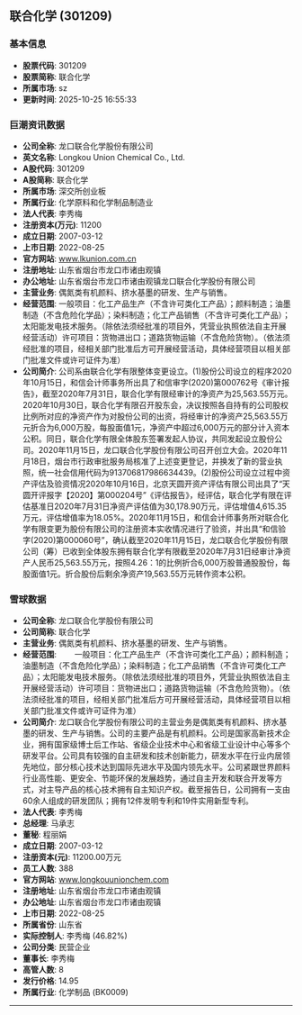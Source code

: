 ## 联合化学 (301209)

### 基本信息

- **股票代码**: 301209
- **股票简称**: 联合化学
- **所属市场**: sz
- **更新时间**: 2025-10-25 16:55:33

### 巨潮资讯数据

- **公司全称**: 龙口联合化学股份有限公司
- **英文名称**: Longkou Union Chemical Co., Ltd.
- **A股代码**: 301209
- **A股简称**: 联合化学
- **所属市场**: 深交所创业板
- **所属行业**: 化学原料和化学制品制造业
- **法人代表**: 李秀梅
- **注册资本(万元)**: 11200
- **成立日期**: 2007-03-12
- **上市日期**: 2022-08-25
- **官方网站**: www.lkunion.com.cn
- **注册地址**: 山东省烟台市龙口市诸由观镇
- **办公地址**: 山东省烟台市龙口市诸由观镇龙口联合化学股份有限公司
- **主营业务**: 偶氮类有机颜料、挤水基墨的研发、生产与销售。
- **经营范围**: 一般项目：化工产品生产（不含许可类化工产品）；颜料制造；油墨制造（不含危险化学品）；染料制造；化工产品销售（不含许可类化工产品）；太阳能发电技术服务。（除依法须经批准的项目外，凭营业执照依法自主开展经营活动）许可项目：货物进出口；道路货物运输（不含危险货物）。（依法须经批准的项目，经相关部门批准后方可开展经营活动，具体经营项目以相关部门批准文件或许可证件为准）
- **公司简介**: 公司系由联合化学有限整体变更设立。(1)股份公司设立的程序2020年10月15日，和信会计师事务所出具了和信审字(2020)第000762号《审计报告》，截至2020年7月31日，联合化学有限经审计的净资产为25,563.55万元。2020年10月30日，联合化学有限召开股东会，决议按照各自持有的公司股权比例所对应的净资产作为对股份公司的出资，将经审计的净资产25,563.55万元折合为6,000万股，每股面值1元，净资产中超过6,000万元的部分计入资本公积。同日，联合化学有限全体股东签署发起人协议，共同发起设立股份公司。2020年11月15日，龙口联合化学股份有限公司召开创立大会。2020年11月18日，烟台市行政审批服务局核准了上述变更登记，并换发了新的营业执照，统一社会信用代码为913706817986634439。(2)股份公司设立过程中资产评估及验资情况2020年10月16日，北京天圆开资产评估有限公司出具了“天圆开评报字【2020】第000204号”《评估报告》，经评估，联合化学有限在评估基准日2020年7月31日净资产评估值为30,178.90万元，评估增值4,615.35万元，评估增值率为18.05%。2020年11月15日，和信会计师事务所对联合化学有限变更为股份有限公司的注册资本实收情况进行了验资，并出具“和信验字(2020)第000060号”，确认截至2020年11月15日，龙口联合化学股份有限公司（筹）已收到全体股东拥有联合化学有限截至2020年7月31日经审计净资产人民币25,563.55万元，按照4.26：1的比例折合6,000万股普通股股份，每股面值1元。折合股份后剩余净资产19,563.55万元转作资本公积。

### 雪球数据

- **公司全称**: 龙口联合化学股份有限公司
- **公司简称**: 联合化学
- **主营业务**: 偶氮类有机颜料、挤水基墨的研发、生产与销售。
- **经营范围**: 　　一般项目：化工产品生产（不含许可类化工产品）；颜料制造；油墨制造（不含危险化学品）；染料制造；化工产品销售（不含许可类化工产品）；太阳能发电技术服务。（除依法须经批准的项目外，凭营业执照依法自主开展经营活动）许可项目：货物进出口；道路货物运输（不含危险货物）。（依法须经批准的项目，经相关部门批准后方可开展经营活动，具体经营项目以相关部门批准文件或许可证件为准）
- **公司简介**: 龙口联合化学股份有限公司的主营业务是偶氮类有机颜料、挤水基墨的研发、生产与销售。公司的主要产品是有机颜料。公司是国家高新技术企业，拥有国家级博士后工作站、省级企业技术中心和省级工业设计中心等多个研发平台。公司具有较强的自主研发和技术创新能力，研发水平在行业内居领先地位，部分核心技术达到国际先进水平及国内领先水平。公司紧跟世界颜料行业高性能、更安全、节能环保的发展趋势，通过自主开发和联合开发等方式，对主导产品的核心技术拥有自主知识产权。截至报告日，公司拥有一支由60余人组成的研发团队；拥有12件发明专利和19件实用新型专利。
- **法人代表**: 李秀梅
- **总经理**: 马承志
- **董秘**: 程丽娟
- **成立日期**: 2007-03-12
- **注册资本(元)**: 11200.00万元
- **员工人数**: 388
- **官方网站**: www.longkouunionchem.com
- **注册地址**: 山东省烟台市龙口市诸由观镇
- **办公地址**: 山东省烟台市龙口市诸由观镇
- **上市日期**: 2022-08-25
- **所属省份**: 山东省
- **实际控制人**: 李秀梅 (46.82%)
- **公司分类**: 民营企业
- **董事长**: 李秀梅
- **高管人数**: 8
- **发行价格**: 14.95
- **所属行业**: 化学制品 (BK0009)

---